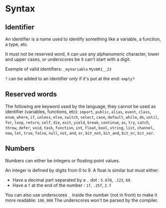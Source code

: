 # Syntax

## Identifier

An identifier is a name used to identify something like a variable, a function, a type, etc.

It must not be reserved word, it can use any alphanumeric character, lower and upper cases, or underscores be it can't start with a digit.

Exemple of valid identifiers:
`_myVariable`
`MyVAR1__23`

`?` can be added to an identifier *only* if it's put at the end:
`empty?`

## Reserved words

The following are keyword used by the language, they cannot be used as identifier (variables, functions, etc):
`import`, `public`, `alias`, `event`, `class`, `enum`, `where`, `if`, `unless`, `else`, `switch`, `select`, `case`, `default`, `while`, `do`, `until`, `for`, `loop`, `return`, `self`, `die`, `exit`, `yield`, `break`, `continue`, `as`, `try`, `catch`, `throw`, `defer`, `void`, `task`, `function`, `int`, `float`, `bool`, `string`, `list`, `channel`, `new`, `let`, `true`, `false`, `null`, `not`, `and`, `or`, `bit_not`, `bit_and`, `bit_or`, `bit_xor`.



## Numbers

Numbers can either be integers or floating point values.

An integer is defined by digits from 0 to 9.
A float is similar but must either:
- Have a decimal part separated by a `.` dot : `5.678`, `.123`, `60.`
- Have a `f` at the end of the number : `1f`, `.25f`, `2.f`

You can also use underscores `_` inside the number (not in front) to make it more readable: `100_000`
The underscores won't be parsed by the compiler.